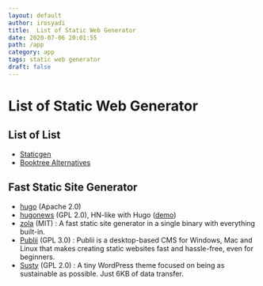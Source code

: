 ```yaml
---
layout: default
author: irosyadi
title:  List of Static Web Generator
date: 2020-07-06 20:01:55
path: /app
category: app
tags: static web generator
draft: false
---
```


# List of Static Web Generator

## List of List
- [Staticgen](https://www.staticgen.com/)
- [Booktree Alternatives](http://booktree.github.io/alternatives/)

## Fast Static Site Generator
- [hugo](https://github.com/gohugoio/hugo) (Apache 2.0)  
- [hugonews](https://github.com/spaghettiwews/hugonews) (GPL 2.0), HN-like with Hugo ([demo](https://themes.gohugo.io/theme/hugonews/))  
- [zola](https://github.com/getzola/zola) (MIT) : A fast static site generator in a single binary with everything built-in.
- [Publii](https://github.com/GetPublii/Publii) (GPL 3.0)  : Publii is a desktop-based CMS for Windows, Mac and Linux that makes creating static websites fast and hassle-free, even for beginners.
- [Susty](https://github.com/jacklenox/susty) (GPL 2.0)  : A tiny WordPress theme focused on being as sustainable as possible. Just 6KB of data transfer.




